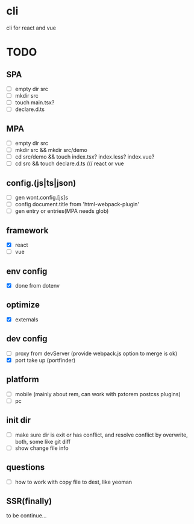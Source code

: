 # cli
cli for react and vue

# TODO
## SPA
- [ ]  empty dir src
- [ ]  mkdir src
- [ ]  touch main.tsx?
- [ ]  declare.d.ts
## MPA
- [ ]  empty dir src
- [ ]  mkdir src && mkdir src/demo
- [ ]  cd src/demo && touch index.tsx? index.less? index.vue?
- [ ]  cd src && touch declare.d.ts /// react or vue

## config.(js|ts|json)
- [ ]  gen wont.config.[js]s
- [ ]  config document.title from 'html-webpack-plugin'
- [ ]  gen entry or entries(MPA needs glob)

## framework
- [x]  react
- [ ]  vue

## env config
- [x]  done from dotenv

## optimize
- [x]  externals

## dev config
- [ ]  proxy from devServer (provide webpack.js option to merge is ok)
- [x]  port take up (portfinder)

## platform
- [ ]  mobile (mainly about rem, can work with pxtorem postcss plugins)
- [ ]  pc

## init dir
- [ ] make sure dir is exit or has conflict, and resolve conflict by overwrite, both, some like git diff
- [ ] show change file info

## questions
- [ ]  how to work with copy file to dest, like yeoman

## SSR(finally)
to be continue…